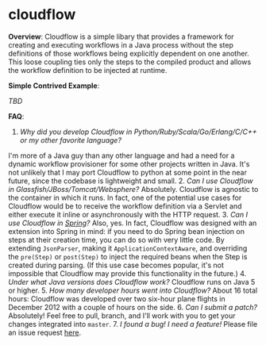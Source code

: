 # cloudflow

**Overview**:  Cloudflow is a simple libary that provides a framework for creating and executing workflows in a Java process without the 
step definitions of those workflows being explicitly dependent on one another.  This loose coupling ties only the steps to the compiled product 
and allows the workflow definition to be injected at runtime.


**Simple Contrived Example**:

*TBD*


**FAQ**:

1. *Why did you develop Cloudflow in Python/Ruby/Scala/Go/Erlang/C/C++ or my other favorite language?* 

I'm more of a Java guy than any other language and had a need for a dynamic workflow provisioner for some other projects written in Java.  It's not unlikely that I may port Cloudflow to python at some point in the near future, since the codebase is lightweight and small.
2. *Can I use Cloudflow in Glassfish/JBoss/Tomcat/Websphere?* Absolutely.  Cloudflow is agnostic to the container in which it runs.  In fact, one of the potential use cases for Cloudflow would be to 
receive the workflow definition via a Servlet and either execute it inline or asynchronously with the HTTP request.
3. *Can I use Cloudflow in [Spring](http://www.springsource.com)?* Also, yes.  In fact, Cloudflow was designed with an extension into Spring in mind: if you need to do Spring bean injection on steps at their creation
time, you can do so with very little code.  By extending `JsonParser`, making it `ApplicationContextAware`, and overriding the `pre(Step)` or `post(Step)`
to inject the required beans when the Step is created during parsing. (If this use case becomes popular, it's not impossible that Cloudflow may provide this functionality in the future.)
4. *Under what Java versions does Cloudflow work?* Cloudflow runs on Java 5 or higher.
5. *How many developer hours went into Cloudflow?* About 16 total hours: Cloudflow was developed over two six-hour plane flights in December 2012 with a couple of hours on the side. 
6. *Can I submit a patch?* Absolutely! Feel free to pull, branch, and I'll work with you to get your changes integrated into `master`.
7. *I found a bug!  I need a feature!* Please file an issue request [here](https://github.com/bdimmick/cloudflow/issues).